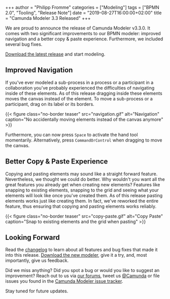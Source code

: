 +++
author = "Philipp Fromme"
categories = ["Modeling"]
tags = ["BPMN 2.0", "Tooling", "Release Note"]
date = "2019-08-27T16:00:00+02:00"
title = "Camunda Modeler 3.3 Released"
+++

We are proud to announce the release of Camunda Modeler v3.3.0. It comes with two significant improvements to our BPMN modeler: improved navigation and a better copy & paste experience. Furthermore, we included several bug fixes.

[Download the latest release](https://camunda.com/download/modeler/) and start modeling.

<!--more-->

## Improved Navigation

If you've ever modeled a sub-process in a process or a participant in a collaboration you've probably experienced the difficulties of navigating inside of these elements. As of this release dragging inside these elements moves the canvas instead of the element. To move a sub-process or a participant, drag on its label or its borders.

{{< figure class="no-border teaser" src="navigation.gif" alt="Navigation" caption="No accidentally moving elements instead of the canvas anymore" >}}

Furthermore, you can now press `Space` to activate the hand tool momentarily. Alternatively, press `CommandOrControl` when dragging to move the canvas.

## Better Copy & Paste Experience

Copying and pasting elements may sound like a straight forward feature. Nevertheless, we thought we could do better. Why wouldn't you want all the great features you already get when creating new elements? Features like snapping to existing elements, snapping to the grid and seeing what your elements will look like once you've created them. As of this release pasting elements works just like creating them. In fact, we've reworked the entire feature, thus ensuring that copying and pasting elements works reliably.

{{< figure class="no-border teaser" src="copy-paste.gif" alt="Copy Paste" caption="Snap to existing elements and the grid when pasting" >}}

## Looking Forward

Read the [changelog](https://github.com/camunda/camunda-modeler/blob/master/CHANGELOG.md#320) to learn about all features and bug fixes that made it into this release. [Download the new modeler](https://camunda.com/download/modeler/), give it a try, and, most importantly, give us feedback.

Did we miss anything? Did you spot a bug or would you like to suggest an improvement? Reach out to us via [our forums](https://forum.camunda.org/c/modeler), tweet us [@Camunda](https://twitter.com/Camunda) or file issues you found in the [Camunda Modeler issue tracker](https://github.com/camunda/camunda-modeler/issues/new/choose).

Stay tuned for future updates.
